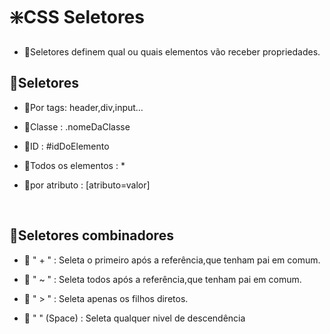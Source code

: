 # ❇️CSS Seletores

- 🔸Seletores definem qual ou quais elementos vão receber propriedades.

## 💠Seletores

- 🔸Por tags: header,div,input…

- 🔸Classe : .nomeDaClasse

- 🔸ID : #idDoElemento

- 🔸Todos os elementos :  *

- 🔸por atributo : [atributo=valor]

</br>

## 💠Seletores combinadores

- 🔸 " + " : Seleta o primeiro  após a referência,que tenham pai em comum.

- 🔸 " ~ " : Seleta todos após a referência,que tenham pai em comum.

- 🔸 " > " : Seleta apenas os filhos diretos.

- 🔸 "   " (Space) : Seleta qualquer nivel de descendência

